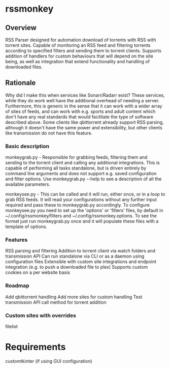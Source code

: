 # rssmonkey

## Overview 
RSS Parser designed for automation download of torrents with RSS with torrent sites.  Capable of monitoring an RSS feed and filtering torrents according to specified filters and sending them to torrent clients.  Supports addition of handlers for custom behaviours that will depend on the site being, as well as integration that extend functionality and handling of downloaded files. 

## Rationale
Why did I make this when services like Sonarr/Radarr exist? These services, while they do work well have the additional overhead of needing a server. 
Furthermore, this is generic in the sense that it can work with a wider array of sites of feeds, and can work with e.g. sports and adult content which don't have any real standards that would facilitate the type of software described above.  Some clients like qbittorrent already support RSS parsing, although it doesn't have the same power and extensibility, but other clients like transmission do not have this feature. 

### Basic description
 monkeygrab.py - Responsible for grabbing feeds, filtering them and sending to the torrent client and calling any additional integrations.  This is capable of performing all tasks standalone, but is driven entirely by command line arguments and does not support e.g. saved configuration and filter options.  Use monkeygrab.py --help to see a description of all the available parameters. 

 monkeysee.py - This can be called and it will run, either once, or in a loop to grab RSS feeds.  It will read your configurations without any further input required and pass these to monkeygrab.py accordingly.  To configure monkeysee.py you need to set up the 'options' or 'filters' files, by default in ~/.config/rssmonkey/filters and ~/.config/rssmonkey.options.  To see the format just run monkeygrab.py once and it will populate these files with a template of options.  

### Features
RSS parsing and filtering
Addition to torrent client via watch folders and transmission API
Can run standalone via CLI or as a daemon using configuration files
Extensible with custom site integrations and endpoint integration (e.g. to push a downloaded file to plex)
Supports custom cookies on a per website basis

### Roadmap
Add qbittorrent handling
Add more sites for custom handling 
Test transmission API call method for torrent addition 

### Custom sites with overrides
filelist

# Requirements
customtkinter (if using GUI configuration)
